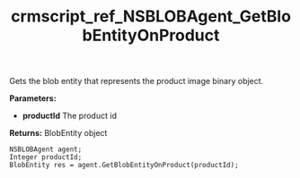 ﻿---
title: crmscript_ref_NSBLOBAgent_GetBlobEntityOnProduct
description: BlobEntity GetBlobEntityOnProduct(Integer productId)
intellisense: NSBLOBAgent.GetBlobEntityOnProduct
keywords: NSBLOBAgent,GetBlobEntityOnProduct
so.topic: reference
---

Gets the blob entity that represents the product image binary object.

**Parameters:**
 - **productId** The product id

**Returns:** BlobEntity object

```crmscript
NSBLOBAgent agent;
Integer productId;
BlobEntity res = agent.GetBlobEntityOnProduct(productId);
```

